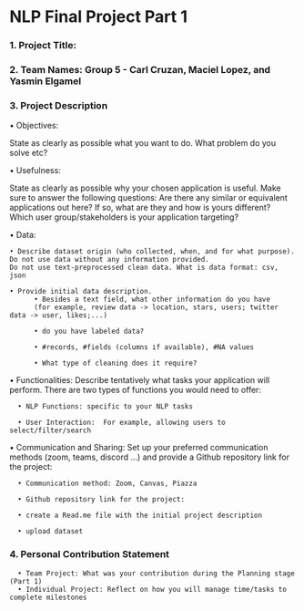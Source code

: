# NLP Final Project Part 1
### 1.	Project Title:

### 2.	Team Names: Group 5 - Carl Cruzan, Maciel Lopez, and Yasmin Elgamel

### 3.	Project Description


•	Objectives: 

State as clearly as possible what you want to do. What problem do you solve etc?

•	Usefulness: 

State as clearly as possible why your chosen application is useful. Make sure to answer the following questions: Are there any similar or equivalent applications out here?  If so, what are they and how is yours different? Which user group/stakeholders is your application targeting?



•	Data:

    • Describe dataset origin (who collected, when, and for what purpose).
    Do not use data without any information provided.
    Do not use text-preprocessed clean data. What is data format: csv, json
    
    • Provide initial data description. 
          • Besides a text field, what other information do you have
          (for example, review data -> location, stars, users; twitter data -> user, likes;...)
      
          •	do you have labeled data?
      
          •	#records, #fields (columns if available), #NA values
        
          •	What type of cleaning does it require?
      
•	Functionalities: Describe tentatively what tasks your application will perform. There are two types of functions you would need to offer:

      •	NLP Functions: specific to your NLP tasks
      
      •	User Interaction:  For example, allowing users to select/filter/search
      
      
•	Communication and Sharing: Set up your preferred communication methods (zoom, teams, discord ...) and provide a Github repository link for the project:

      •	Communication method: Zoom, Canvas, Piazza
      
      •	Github repository link for the project:
      
      •	create a Read.me file with the initial project description
      
      •	upload dataset
      
      
### 4.	Personal Contribution Statement
      •	Team Project: What was your contribution during the Planning stage (Part 1)
      •	Individual Project: Reflect on how you will manage time/tasks to complete milestones
